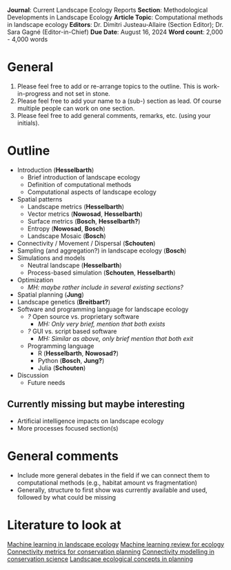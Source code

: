 **Journal**: Current Landscape Ecology Reports
**Section**: Methodological Developments in Landscape Ecology
**Article Topic**: Computational methods in landscape ecology
**Editors**: Dr. Dimitri Justeau-Allaire (Section Editor); Dr. Sara Gagné (Editor-in-Chief)
**Due Date**: August 16, 2024
**Word count**: 2,000 - 4,000 words

# General
1. Please feel free to add or re-arrange topics to the outline. This is work-in-progress and not set in stone.
2. Please feel free to add your name to a (sub-) section as lead. Of course multiple people can work on one section.
3. Please feel free to add general comments, remarks, etc. (using your initials).

# Outline
- Introduction (**Hesselbarth**)
  - Brief introduction of landscape ecology
  - Definition of computational methods
  - Computational aspects of landscape ecology
- Spatial patterns
  - Landscape metrics (**Hesselbarth**)
  - Vector metrics (**Nowosad**, **Hesselbarth**)
  - Surface metrics (**Bosch**, **Hesselbarth?**)
  - Entropy (**Nowosad**, **Bosch**)
  - Landscape Mosaic (**Bosch**)
- Connectivity / Movement / Dispersal (**Schouten**)
- Sampling (and aggregation?) in landscape ecology (**Bosch**)
- Simulations and models
  - Neutral landscape (**Hesselbarth**)
  - Process-based simulation (**Schouten**, **Hesselbarth**)
- Optimization 
  - *MH: maybe rather include in several existing sections?*
- Spatial planning (**Jung**)
- Landscape genetics (**Breitbart?**)
- Software and programming language for landscape ecology
  - *?* Open source vs. proprietary software
    - *MH: Only very brief, mention that both exists*
  - *?* GUI vs. script based software
    - *MH: Similar as above, only brief mention that both exit*
  - Programming language
    - R (**Hesselbarth**, **Nowosad?**)
    - Python (**Bosch**, **Jung?**)
    - Julia (**Schouten**)
- Discussion
  - Future needs

## Currently missing but maybe interesting
- Artificial intelligence impacts on landscape ecology
- More processes focused section(s)

# General comments
- Include more general debates in the field if we can connect them to computational methods (e.g., habitat amount vs fragmentation)
- Generally, structure to first show was currently available and used, followed by what could be missing

# Literature to look at
[Machine learning in landscape ecology](https://doi.org/10.1007/s10980-021-01366-9)
[Machine learning review for ecology](https://doi.org/10.1111/2041-210X.14061)
[Connectivity metrics for conservation planning](https://doi.org/10.1016/j.biocon.2021.109008)
[Connectivity modelling in conservation science](https://doi.org/10.1038/s41598-022-20370-w)
[Landscape ecological concepts in planning](https://doi.org/10.1007/s10980-021-01193-y)
